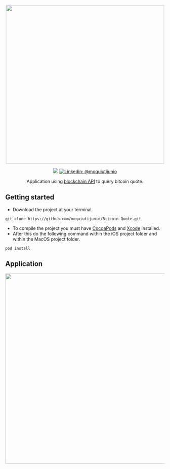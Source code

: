 <p align="center">
    <img width="500" src="https://www.blockchain.com/Resources/bc-name-and-logo-dark-blue.svg"/>
</p>

<p align="center">
    <img src="https://img.shields.io/badge/Swift-5-4BC51D.svg" />
    <a href="https://br.linkedin.com/in/junio-moquiuti-578741a1">
        <img src="https://img.shields.io/badge/contact-@moquiutijunio-blue.svg?style=flat" alt="Linkedin: @moquiutijunio" />
    </a>
</p>

<p align="center">
Application using <a href="https://www.blockchain.com/api/charts_api">blockchain API</a> to query bitcoin quote.
</p>

## Getting started
* Download the project at your terminal.

```
git clone https://github.com/moquiutijunio/Bitcoin-Quote.git
```

* To compile the project you must have [CocoaPods](https://cocoapods.org/) and [Xcode](https://xcodereleases.com/) installed.
* After this do the following command within the iOS project folder and within the MacOS project folder.
  
```
pod install
```

## Application

<p align="center">
    <img src="https://i.imgur.com/JwH1u5E.png" width="600" />
</p>
